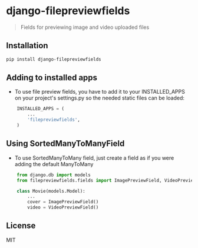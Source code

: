 django-filepreviewfields
========================

> Fields for previewing image and video uploaded files

Installation
------------

```sh
pip install django-filepreviewfields
```

Adding to installed apps
------------------------

- To use file preview fields, you have to add it to your INSTALLED_APPS on your project's settings.py so the needed static files can be loaded:

```python
    INSTALLED_APPS = (
        ...
        'filepreviewfields',
    )
```

Using SortedManyToManyField
---------------------------

- To use SortedManyToMany field, just create a field as if you were adding the default ManyToMany

```python
    from django.db import models
    from filepreviewfields.fields import ImagePreviewField, VideoPreviewField

    class Movie(models.Model):
        ...
        cover = ImagePreviewField()
        video = VideoPreviewField()

```

License
-------

MIT
